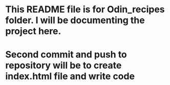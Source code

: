 # This README file is for Odin_recipes folder. I will be documenting the project here.
# Second commit and push to repository will be to create index.html file and write code